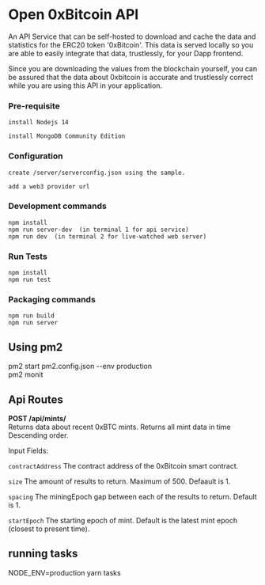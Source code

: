 # Open 0xBitcoin API
 
  An API Service that can be self-hosted to download and cache the data and statistics for the ERC20 token '0xBitcoin'.  This data is served locally so you are able to easily integrate that data, trustlessly, for your Dapp frontend.   

  Since you are downloading the values from the blockchain yourself, you can be assured that the data about 0xbitcoin is accurate and trustlessly correct while you are using this API in your application.   
 

### Pre-requisite
```
install Nodejs 14

install MongoDB Community Edition

```

### Configuration
```
create /server/serverconfig.json using the sample.

add a web3 provider url 

```


### Development commands
```
npm install
npm run server-dev  (in terminal 1 for api service)
npm run dev  (in terminal 2 for live-watched web server)
```


### Run Tests
```
npm install
npm run test  
```



### Packaging commands
```
npm run build
npm run server
```


## Using pm2

 pm2 start pm2.config.json --env production  
 pm2 monit 



## Api Routes 

**POST /api/mints/**  
Returns data about recent 0xBTC mints.  Returns all mint data in time Descending order.  

Input Fields:

`
contractAddress
`
The contract address of the 0xBitcoin smart contract.  

`
size
`
The amount of results to return. Maximum of 500. Defaault is 1.

`
spacing
`
The miningEpoch gap between each of the results to return. Default is 1.

`
startEpoch
`
The starting epoch of mint. Default is the latest mint epoch (closest to present time).


## running tasks 

NODE_ENV=production yarn tasks

 